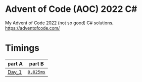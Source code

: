 # Advent of Code (AOC) 2022 C#

My Advent of Code 2022 (not so good) C# solutions.
https://adventofcode.com/

# Timings
| part A                                         | part B                                                                                       |
| ---------------------------------------------- | -------------------------------------------------------------------------------------------- |
| [Day_1](https://adventofcode.com/2022/day/1)   | [`0.025ms`](https://github.com/igorzavojchevski/advent-of-code-2022/tree/main/AoC2022/Day01)  |